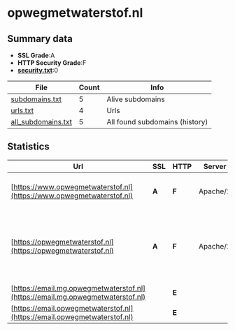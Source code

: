 

# opwegmetwaterstof.nl
## Summary data


 - **SSL Grade**:A
 - **HTTP Security Grade**:F
 - **[security.txt](https://www.digitaleoverheid.nl/nieuws/standaard-security-txt-nu-verplicht-voor-overheid/)**:0


| File       | Count | Info |
|------------|-------|------|
|[subdomains.txt](/data/opwegmetwaterstof.nl/subdomains.txt)|5|Alive subdomains|
|[urls.txt](/data/opwegmetwaterstof.nl/urls.txt)|4|Urls|
|[all_subdomains.txt](/data/opwegmetwaterstof.nl/all_subdomains.txt)|5|All found subdomains (history)|


## Statistics


| Url | SSL | HTTP | Server | Cookie | HSTS | CORS | CTO | CSP | XFO | XXP | RP |FP| Tech |Title |
|--------|-------|-------|------|------|------|------|------|------|------|------|------|------|------|------|
|[https://www.opwegmetwaterstof.nl](https://www.opwegmetwaterstof.nl)| **A**| **F**|Apache/2| | | | | | | | :white_check_mark: | |Apache HTTP Server:2 PHP:7.4.33||
|[https://opwegmetwaterstof.nl](https://opwegmetwaterstof.nl)| **A**| **F**|Apache/2| | | | | | | | :white_check_mark: | |Apache HTTP Server:2 Google Tag Manager MySQL PHP:7.4.33 WordPress||
|[https://email.mg.opwegmetwaterstof.nl](https://email.mg.opwegmetwaterstof.nl)| | **E**|| | | | | | | | :white_check_mark: | |||
|[https://email.opwegmetwaterstof.nl](https://email.opwegmetwaterstof.nl)| | **E**|| | | | | | | | :white_check_mark: | |||

